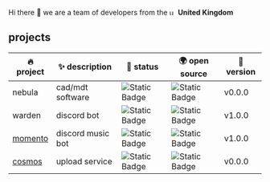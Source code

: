 Hi there 👋 we are a team of developers from the <img height="13" alt="uk flag" src="https://cdn-icons-png.flaticon.com/512/197/197374.png"> **United Kingdom**

## projects

| 🔥 project | ✨ description | 🚦 status | 🌍 open source | 🌿 version |
| - | - | - | - | - |
| nebula | cad/mdt software | <img alt="Static Badge" src="https://img.shields.io/badge/in%20development-blue?style=flat-square"> | <img alt="Static Badge" src="https://img.shields.io/badge/closed%20source-red?style=flat-square"> | v0.0.0 |
| warden | discord bot | <img alt="Static Badge" src="https://img.shields.io/badge/on%20hold-orange?style=flat-square"> | <img alt="Static Badge" src="https://img.shields.io/badge/closed%20source-red?style=flat-square"> | v1.0.0 |
| [momento](https://momento.galaxynex.us) | discord music bot | <img alt="Static Badge" src="https://img.shields.io/badge/operational-green?style=flat-square"> | <img alt="Static Badge" src="https://img.shields.io/badge/closed%20source-red?style=flat-square"> | v1.0.0 |
| [cosmos](https://cosmos.zarky.uk) | upload service | <img alt="Static Badge" src="https://img.shields.io/badge/in%20development-blue?style=flat-square"> | <img alt="Static Badge" src="https://img.shields.io/badge/closed%20source-red?style=flat-square"> | v0.0.0 |

<!--

**Here are some ideas to get you started:**

🙋‍♀️ A short introduction - what is your organization all about?
🌈 Contribution guidelines - how can the community get involved?
👩‍💻 Useful resources - where can the community find your docs? Is there anything else the community should know?
🍿 Fun facts - what does your team eat for breakfast?
🧙 Remember, you can do mighty things with the power of [Markdown](https://docs.github.com/github/writing-on-github/getting-started-with-writing-and-formatting-on-github/basic-writing-and-formatting-syntax)
-->
